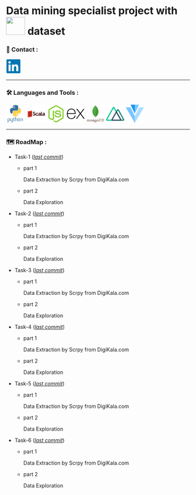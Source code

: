 <div>
  <h1>
    Data mining specialist project with
    <img src="https://media.giphy.com/media/S8luAPsGPOOSIcy9NT/giphy.gif" width="52px" height="49"/>
      dataset
  </h1>  
</div>

### :call_me_hand: Contact :

<div id="badges">
  <a href="https://www.linkedin.com/in/mohammad-mojtaba-roshani">
    <img src="https://github.com/devicons/devicon/blob/master/icons/linkedin/linkedin-original.svg" alt="LinkedIn Badge" width="40" height="40"/>
  </a>
</div>

---

### :hammer_and_wrench: Languages and Tools :

<div>
  <img src="https://github.com/devicons/devicon/blob/master/icons/python/python-original-wordmark.svg" title="Python" alt="Python" width="50" height="50"/>&nbsp;
  <img src="https://github.com/devicons/devicon/blob/master/icons/scala/scala-original-wordmark.svg" title="Scala" **alt="Scala" width="50" height="50"/>
  <img src="https://github.com/devicons/devicon/blob/master/icons/nodejs/nodejs-original.svg" title="node-js" **alt="node-js" width="50" height="50"/>
  <img src="https://github.com/devicons/devicon/blob/master/icons/express/express-original.svg" title="express" **alt="express" width="50" height="50"/>
  <img src="https://github.com/devicons/devicon/blob/master/icons/mongodb/mongodb-original-wordmark.svg" title="mongodb" **alt="mongodb" width="50" height="50"/>
  <img src="https://github.com/devicons/devicon/blob/master/icons/nuxtjs/nuxtjs-original.svg" title="nuxtjs" **alt="nuxtjs" width="50" height="50"/>
  <img src="https://github.com/devicons/devicon/blob/master/icons/vuetify/vuetify-original.svg" title="vuetify" **alt="vuetify" width="50" height="50"/>

</div>

---

### :world_map: RoadMap :


- Task-1 ([*last commit*](https://github.com/MohammadMojtabaRoshani-TOMaaR))
    
    - part 1
    
        Data Extraction by Scrpy from DigiKala.com 
    
    - part 2

        Data Exploration

- Task-2 ([*last commit*](https://github.com/MohammadMojtabaRoshani-TOMaaR))
    
    - part 1
    
        Data Extraction by Scrpy from DigiKala.com 
    
    - part 2

        Data Exploration

- Task-3 ([*last commit*](https://github.com/MohammadMojtabaRoshani-TOMaaR))
    
    - part 1
    
        Data Extraction by Scrpy from DigiKala.com 
    
    - part 2

        Data Exploration

- Task-4 ([*last commit*](https://github.com/MohammadMojtabaRoshani-TOMaaR))
    
    - part 1
    
        Data Extraction by Scrpy from DigiKala.com 
    
    - part 2

        Data Exploration

- Task-5 ([*last commit*](https://github.com/MohammadMojtabaRoshani-TOMaaR))
    
    - part 1
    
        Data Extraction by Scrpy from DigiKala.com 
    
    - part 2

        Data Exploration

- Task-6 ([*last commit*](https://github.com/MohammadMojtabaRoshani-TOMaaR))
    
    - part 1
    
        Data Extraction by Scrpy from DigiKala.com 
    
    - part 2

        Data Exploration
